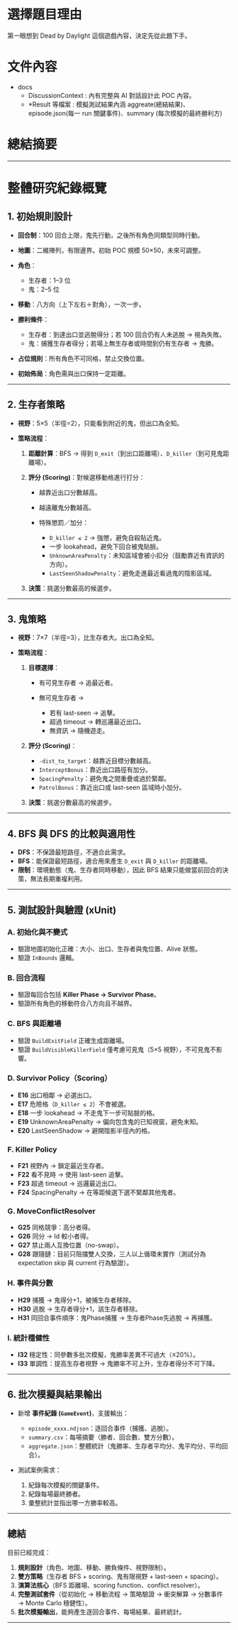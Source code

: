 # 選擇題目理由
  第一眼想到 Dead by Daylight 這個遊戲內容，決定先從此題下手。

# 文件內容
  - docs
    - DiscussionContext : 內有完整與 AI 對話設計此 POC 內容。
    - *Result 等檔案 : 模擬測試結果內涵 aggreate(總結結果)、episode.json(每一 run 關鍵事件)、summary (每次模擬的最終勝利方)

# 總結摘要
---

# 整體研究紀錄概覽

## 1. 初始規則設計

* **回合制**：100 回合上限，鬼先行動，之後所有角色同類型同時行動。
* **地圖**：二維陣列，有限邊界。初始 POC 規模 50×50，未來可調整。
* **角色**：

  * 生存者：1–3 位
  * 鬼：2–5 位
* **移動**：八方向（上下左右＋對角），一次一步。
* **勝利條件**：

  * 生存者：到達出口並逃脫得分；若 100 回合仍有人未逃脫 → 視為失敗。
  * 鬼：捕獲生存者得分；若場上無生存者或時間到仍有生存者 → 鬼勝。
* **占位規則**：所有角色不可同格，禁止交換位置。
* **初始佈局**：角色需與出口保持一定距離。

---

## 2. 生存者策略

* **視野**：5×5（半徑=2），只能看到附近的鬼，但出口為全知。
* **策略流程**：

  1. **距離計算**：BFS → 得到 `D_exit`（到出口距離場）、`D_killer`（到可見鬼距離場）。
  2. **評分 (Scoring)**：對候選移動格進行打分：

     * 越靠近出口分數越高。
     * 越遠離鬼分數越高。
     * 特殊懲罰／加分：

       * `D_killer ≤ 2` → 強懲，避免自殺貼近鬼。
       * 一步 lookahead，避免下回合被鬼貼臉。
       * `UnknownAreaPenalty`：未知區域會被小扣分（鼓勵靠近有資訊的方向）。
       * `LastSeenShadowPenalty`：避免走進最近看過鬼的陰影區域。
  3. **決策**：挑選分數最高的候選步。

---

## 3. 鬼策略

* **視野**：7×7（半徑=3），比生存者大。出口為全知。
* **策略流程**：

  1. **目標選擇**：

     * 有可見生存者 → 追最近者。
     * 無可見生存者 →

       * 若有 last-seen → 追擊。
       * 超過 timeout → 轉巡邏最近出口。
       * 無資訊 → 隨機遊走。
  2. **評分 (Scoring)**：

     * `-dist_to_target`：越靠近目標分數越高。
     * `InterceptBonus`：靠近出口路徑有加分。
     * `SpacingPenalty`：避免鬼之間重疊或過於緊鄰。
     * `PatrolBonus`：靠近出口或 last-seen 區域時小加分。
  3. **決策**：挑選分數最高的候選步。

---

## 4. BFS 與 DFS 的比較與適用性

* **DFS**：不保證最短路徑，不適合此需求。
* **BFS**：能保證最短路徑，適合用來產生 `D_exit` 與 `D_killer` 的距離場。
* **限制**：環境動態（鬼、生存者同時移動），因此 BFS 結果只能做當前回合的決策，無法長期重複利用。

---

## 5. 測試設計與驗證 (xUnit)

### A. 初始化與不變式

* 驗證地圖初始化正確：大小、出口、生存者與鬼位置、Alive 狀態。
* 驗證 `InBounds` 邏輯。

### B. 回合流程

* 驗證每回合包括 **Killer Phase → Survivor Phase**。
* 驗證所有角色的移動符合八方向且不越界。

### C. BFS 與距離場

* 驗證 `BuildExitField` 正確生成距離場。
* 驗證 `BuildVisibleKillerField` 僅考慮可見鬼（5×5 視野），不可見鬼不影響。

### D. Survivor Policy（Scoring）

* **E16** 出口相鄰 → 必選出口。
* **E17** 危險格（`D_killer ≤ 2`）不會被選。
* **E18** 一步 lookahead → 不走鬼下一步可貼臉的格。
* **E19** UnknownAreaPenalty → 偏向包含鬼的已知視窗，避免未知。
* **E20** LastSeenShadow → 避開陰影半徑內的格。

### F. Killer Policy

* **F21** 視野內 → 鎖定最近生存者。
* **F22** 看不見時 → 使用 last-seen 追擊。
* **F23** 超過 timeout → 巡邏最近出口。
* **F24** SpacingPenalty → 在等距候選下選不緊鄰其他鬼者。

### G. MoveConflictResolver

* **G25** 同格競爭：高分者得。
* **G26** 同分 → Id 較小者得。
* **G27** 禁止兩人互換位置（no-swap）。
* **G28** 跟隨鏈：目前只阻擋雙人交換，三人以上循環未實作（測試分為 expectation skip 與 current 行為驗證）。

### H. 事件與分數

* **H29** 捕獲 → 鬼得分+1，被捕生存者移除。
* **H30** 逃脫 → 生存者得分+1，該生存者移除。
* **H31** 同回合事件順序：鬼Phase捕獲 → 生存者Phase先逃脫 → 再捕獲。

### I. 統計穩健性

* **I32** 穩定性：同參數多批次模擬，鬼勝率差異不可過大（≤20%）。
* **I33** 單調性：提高生存者視野 → 鬼勝率不可上升，生存者得分不可下降。

---

## 6. 批次模擬與結果輸出

* 新增 **事件紀錄 (`GameEvent`)**，支援輸出：

  * `episode_xxxx.ndjson`：逐回合事件（捕獲、逃脫）。
  * `summary.csv`：每場摘要（勝者、回合數、雙方分數）。
  * `aggregate.json`：整體統計（鬼勝率、生存者平均分、鬼平均分、平均回合）。
* 測試案例需求：

  1. 紀錄每次模擬的關鍵事件。
  2. 紀錄每場最終勝者。
  3. 彙整統計並指出哪一方勝率較高。

---

## 總結

目前已經完成：

1. **規則設計**（角色、地圖、移動、勝負條件、視野限制）。
2. **雙方策略**（生存者 BFS + scoring、鬼有限視野 + last-seen + spacing）。
3. **演算法核心**（BFS 距離場、scoring function、conflict resolver）。
4. **完整測試套件**（從初始化 → 移動流程 → 策略驗證 → 衝突解算 → 分數事件 → Monte Carlo 穩健性）。
5. **批次模擬輸出**，能夠產生逐回合事件、每場結果、最終統計。

---

